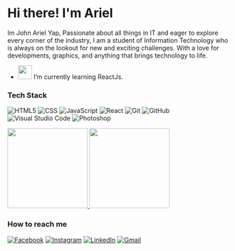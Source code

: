  <h1>Hi there! I'm Ariel</h1> 
<p>Im John Ariel Yap, Passionate about all things in IT and eager to explore every corner of the industry, I am a student of Information Technology who is always on the lookout for new and exciting challenges. With a love for developments, graphics, and anything that brings technology to life.</p>

 - <img src="https://media2.giphy.com/media/WUlplcMpOCEmTGBtBW/giphy.gif" width="31"> I’m currently learning ReactJs.
### Tech Stack
  ![HTML5](https://img.shields.io/badge/-HTML5-333333?style=flat&logo=HTML5)
  ![CSS](https://img.shields.io/badge/-CSS-333333?style=flat&logo=CSS3&logoColor=1572B6)
  ![JavaScript](https://img.shields.io/badge/-JavaScript-333333?style=flat&logo=javascript)
  ![React](https://img.shields.io/badge/-React-333333?style=flat&logo=react)
  ![Git](https://img.shields.io/badge/-Git-333333?style=flat&logo=git)
  ![GitHub](https://img.shields.io/badge/-GitHub-333333?style=flat&logo=github)
  ![Visual Studio Code](https://img.shields.io/badge/-Visual%20Studio%20Code-333333?style=flat&logo=visual-studio-code&logoColor=007ACC)
  ![Photoshop](https://img.shields.io/badge/-Photoshop-333333?style=flat&logo=adobe-photoshop)

<a href="https://github.com/reaver72">
  <img height="180em" src="https://github-readme-stats.vercel.app/api?username=yapariel&theme=black&show_icons=true" />
  <img height="180em" src="https://github-readme-stats.vercel.app/api/top-langs/?username=yapariel&theme=black&layout=compact" />
</a>
                                    
### How to reach me
[![Facebook](https://img.shields.io/badge/Facebook-%231877F2.svg?&style=flat-square&logo=facebook&logoColor=white)](https://facebook.com/arielyap.fb)
[![Instagram](https://img.shields.io/badge/Instagram-%23E4405F.svg?&style=flat-square&logo=instagram&logoColor=white)](https://instagram.com/yaparieljohn)
[![LinkedIn](https://img.shields.io/badge/LinkedIn-%230077B5.svg?&style=flat-square&logo=linkedin&logoColor=white)](https://www.linkedin.com/in/arielyap69/)
[![Gmail](https://img.shields.io/badge/-Gmail-%23FF0000.svg?&style=flat-square&logo=gmail&logoColor=white)](mailto:johnarielyap143@gmail.com)
